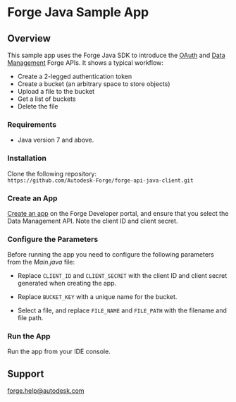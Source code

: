 # Forge Java Sample App

## Overview
This sample app uses the Forge Java SDK to introduce the [OAuth](https://developer.autodesk.com/en/docs/oauth/v2/overview/) and [Data Management](https://developer.autodesk.com/en/docs/data/v2/overview/) Forge APIs. It shows a typical workflow:

* Create a 2-legged authentication token
* Create a bucket (an arbitrary space to store objects)
* Upload a file to the bucket
* Get a list of buckets
* Delete the file

### Requirements
* Java version 7 and above.

### Installation
Clone the following repository:<br />
    ```https://github.com/Autodesk-Forge/forge-api-java-client.git```


### Create an App

[Create an app](https://developer.autodesk.com/en/docs/oauth/v2/tutorials/create-app/) on the Forge Developer portal, and ensure that you select the Data Management API. Note the client ID and client secret.

### Configure the Parameters

Before running the app you need to configure the following parameters from the *Main.java* file:

* Replace `CLIENT_ID` and `CLIENT_SECRET` with the client ID and client secret generated when creating the app.

* Replace `BUCKET_KEY` with a unique name for the bucket.

* Select a file, and replace `FILE_NAME` and `FILE_PATH` with the filename and file path.

### Run the App
Run the app from your IDE console.

## Support
forge.help@autodesk.com
